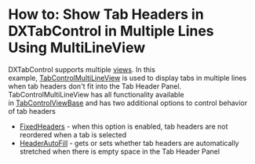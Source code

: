 # How to: Show Tab Headers in DXTabControl in Multiple Lines Using MultiLineView


<p>DXTabControl supports multiple <a href="https://documentation.devexpress.com/#WPF/CustomDocument113984">views</a>. In this example, <a href="https://documentation.devexpress.com/#WPF/clsDevExpressXpfCoreTabControlMultiLineViewtopic">TabControlMultiLineView</a> is used to display tabs in multiple lines when tab headers don't fit into the Tab Header Panel. <br>TabControlMultiLineView has all functionality available in <a href="https://documentation.devexpress.com/#WPF/clsDevExpressXpfCoreTabControlViewBasetopic">TabControlViewBase</a> and has two additional options to control behavior of tab headers

* <a href="https://documentation.devexpress.com/#WPF/DevExpressXpfCoreTabControlMultiLineView_FixedHeaderstopic">FixedHeaders</a> - when this option is enabled, tab headers are not reordered when a tab is selected
* <a href="https://documentation.devexpress.com/#WPF/DevExpressXpfCoreTabControlMultiLineView_HeaderAutoFilltopic">HeaderAutoFill</a> - gets or sets whether tab headers are automatically stretched when there is empty space in the Tab Header Panel</p>

<br/>


